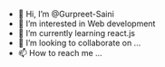 - 👋 Hi, I’m @Gurpreet-Saini
- 👀 I’m interested in Web development
- 🌱 I’m currently learning react.js
- 💞️ I’m looking to collaborate on ...
- 📫 How to reach me ...

<!---
Gurpreet-Saini/Gurpreet-Saini is a ✨ special ✨ repository because its `README.md` (this file) appears on your GitHub profile.
You can click the Preview link to take a look at your changes.
--->
